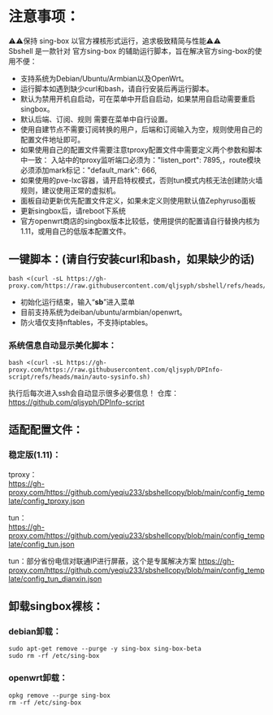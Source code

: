 # 注意事项：
⚠️⚠️保持 sing-box 以官方裸核形式运行，追求极致精简与性能⚠️⚠️  
Sbshell 是一款针对 官方sing-box 的辅助运行脚本，旨在解决官方sing-box的使用不便：

- 支持系统为Debian/Ubuntu/Armbian以及OpenWrt。
- 运行脚本如遇到缺少curl和bash，请自行安装后再运行脚本。
- 默认为禁用开机自启动，可在菜单中开启自启动，如果禁用自启动需要重启singbox。
- 默认后端、订阅、规则 需要在菜单中自行设置。
- 使用自建节点不需要订阅转换的用户，后端和订阅输入为空，规则使用自己的配置文件地址即可。
- 如果使用自己的配置文件需要注意tproxy配置文件中需要定义两个参数和脚本中一致：     入站中的tproxy监听端口必须为："listen_port": 7895,，route模块必须添加mark标记："default_mark": 666,
- 如果使用的pve-lxc容器，请开启特权模式，否则tun模式内核无法创建防火墙规则，建议使用正常的虚拟机。
- 面板自动更新优先配置文件定义，如果未定义则使用默认值Zephyruso面板
- 更新singbox后，请reboot下系统
- 官方openwrt商店的singbox版本比较低，使用提供的配置请自行替换内核为1.11，或用自己的低版本配置文件。

## 一键脚本：(请自行安装curl和bash，如果缺少的话)
```
bash <(curl -sL https://gh-proxy.com/https://raw.githubusercontent.com/qljsyph/sbshell/refs/heads/main//sbshall.sh)
```
- 初始化运行结束，输入“**sb**”进入菜单
- 目前支持系统为deiban/ubuntu/armbian/openwrt。  
- 防火墙仅支持nftables，不支持iptables。

### 系统信息自动显示美化脚本： 
```
bash <(curl -sL https://gh-proxy.com/https://raw.githubusercontent.com/qljsyph/DPInfo-script/refs/heads/main/auto-sysinfo.sh)
```
  执行后每次进入ssh会自动显示很多必要信息！
  仓库：  
  https://github.com/qljsyph/DPInfo-script

## 适配配置文件：

### 稳定版(1.11)：  
tproxy：  
https://gh-proxy.com/https://github.com/yeqiu233/sbshellcopy/blob/main/config_template/config_tproxy.json

tun：  
https://gh-proxy.com/https://github.com/yeqiu233/sbshellcopy/blob/main/config_template/config_tun.json

tun：部分省份电信对联通IP进行屏蔽，这个是专属解决方案
https://gh-proxy.com/https://github.com/yeqiu233/sbshellcopy/blob/main/config_template/config_tun_dianxin.json

## 卸载singbox裸核：

### debian卸载：
```
sudo apt-get remove --purge -y sing-box sing-box-beta
sudo rm -rf /etc/sing-box
```
### openwrt卸载：
```
opkg remove --purge sing-box
rm -rf /etc/sing-box
```
